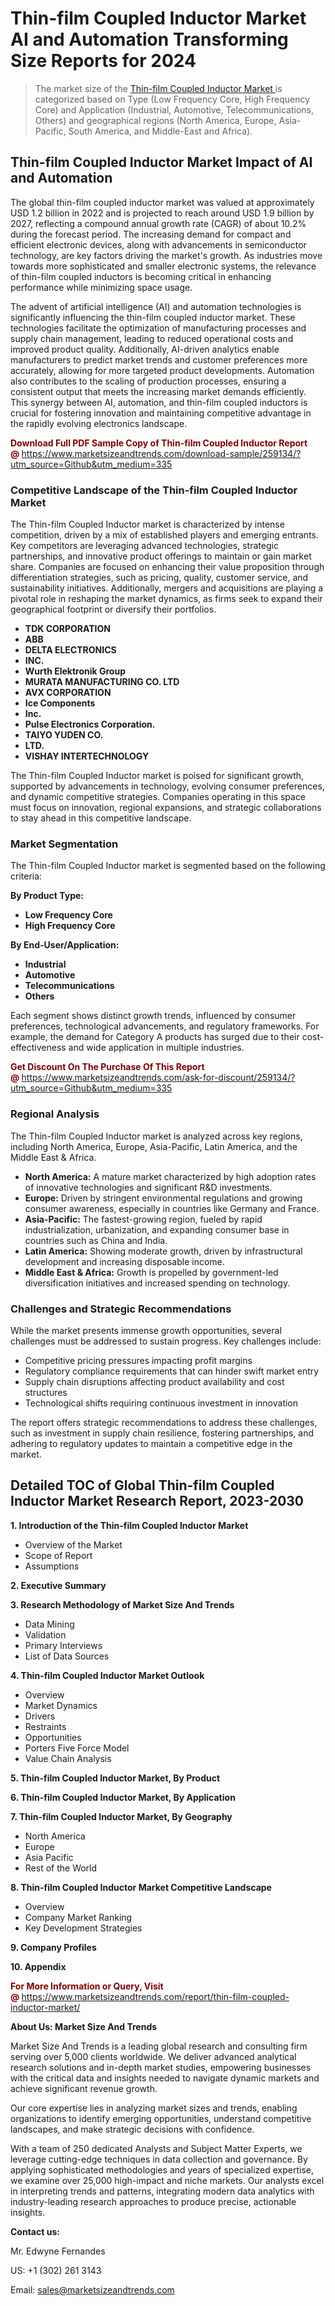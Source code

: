 <h1>Thin-film Coupled Inductor Market AI and Automation Transforming Size Reports for 2024</h1><blockquote><p>The market size of the <a href="https://www.marketsizeandtrends.com/download-sample/259134/?utm_source=Github&amp;utm_medium=335" target="_blank">Thin-film Coupled Inductor Market </a>is categorized based on Type (Low Frequency Core, High Frequency Core) and Application (Industrial, Automotive, Telecommunications, Others) and geographical regions (North America, Europe, Asia-Pacific, South America, and Middle-East and Africa).</p></blockquote><p><h2>Thin-film Coupled Inductor Market Impact of AI and Automation</h2><p>The global thin-film coupled inductor market was valued at approximately USD 1.2 billion in 2022 and is projected to reach around USD 1.9 billion by 2027, reflecting a compound annual growth rate (CAGR) of about 10.2% during the forecast period. The increasing demand for compact and efficient electronic devices, along with advancements in semiconductor technology, are key factors driving the market's growth. As industries move towards more sophisticated and smaller electronic systems, the relevance of thin-film coupled inductors is becoming critical in enhancing performance while minimizing space usage.</p><p>The advent of artificial intelligence (AI) and automation technologies is significantly influencing the thin-film coupled inductor market. These technologies facilitate the optimization of manufacturing processes and supply chain management, leading to reduced operational costs and improved product quality. Additionally, AI-driven analytics enable manufacturers to predict market trends and customer preferences more accurately, allowing for more targeted product developments. Automation also contributes to the scaling of production processes, ensuring a consistent output that meets the increasing market demands efficiently. This synergy between AI, automation, and thin-film coupled inductors is crucial for fostering innovation and maintaining competitive advantage in the rapidly evolving electronics landscape.</p></p><p><strong><span style="color: #800000;">Download Full PDF Sample Copy of Thin-film Coupled Inductor Report @</span>&nbsp;</strong><a href="https://www.marketsizeandtrends.com/download-sample/259134/?utm_source=Github&amp;utm_medium=335">https://www.marketsizeandtrends.com/download-sample/259134/?utm_source=Github&amp;utm_medium=335</a></p><h3>Competitive Landscape of the Thin-film Coupled Inductor Market</h3><p>The Thin-film Coupled Inductor market is characterized by intense competition, driven by a mix of established players and emerging entrants. Key competitors are leveraging advanced technologies, strategic partnerships, and innovative product offerings to maintain or gain market share. Companies are focused on enhancing their value proposition through differentiation strategies, such as pricing, quality, customer service, and sustainability initiatives. Additionally, mergers and acquisitions are playing a pivotal role in reshaping the market dynamics, as firms seek to expand their geographical footprint or diversify their portfolios.</p><p><strong><p><ul><li>TDK CORPORATION </li><li> ABB </li><li> DELTA ELECTRONICS </li><li> INC. </li><li> Wurth Elektronik Group </li><li> MURATA MANUFACTURING CO. LTD </li><li> AVX CORPORATION </li><li> Ice Components </li><li> Inc. </li><li> Pulse Electronics Corporation. </li><li> TAIYO YUDEN CO. </li><li> LTD. </li><li> VISHAY INTERTECHNOLOGY</p></li></ul></p></strong></p><p>The Thin-film Coupled Inductor market is poised for significant growth, supported by advancements in technology, evolving consumer preferences, and dynamic competitive strategies. Companies operating in this space must focus on innovation, regional expansions, and strategic collaborations to stay ahead in this competitive landscape.</p><h3>Market Segmentation</h3><p>The Thin-film Coupled Inductor market is segmented based on the following criteria:</p><p><strong>By Product Type:</strong></p><p><strong><p><ul><li>Low Frequency Core </li><li> High Frequency Core</p></li></ul></p></strong></p><p><strong>By End-User/Application:</strong></p><p><strong><p><ul><li>Industrial </li><li> Automotive </li><li> Telecommunications </li><li> Others</p></li></ul></p></strong></p><p>Each segment shows distinct growth trends, influenced by consumer preferences, technological advancements, and regulatory frameworks. For example, the demand for Category A products has surged due to their cost-effectiveness and wide application in multiple industries.</p><p><strong><span style="color: #800000;">Get Discount On The Purchase Of This Report @&nbsp;</span></strong><a href="https://www.marketsizeandtrends.com/ask-for-discount/259134/?utm_source=Github&amp;utm_medium=335">https://www.marketsizeandtrends.com/ask-for-discount/259134/?utm_source=Github&amp;utm_medium=335</a></p><h3>Regional Analysis</h3><p>The Thin-film Coupled Inductor market is analyzed across key regions, including North America, Europe, Asia-Pacific, Latin America, and the Middle East &amp; Africa.</p><ul><li><strong>North America:</strong> A mature market characterized by high adoption rates of innovative technologies and significant R&amp;D investments.</li><li><strong>Europe:</strong> Driven by stringent environmental regulations and growing consumer awareness, especially in countries like Germany and France.</li><li><strong>Asia-Pacific:</strong> The fastest-growing region, fueled by rapid industrialization, urbanization, and expanding consumer base in countries such as China and India.</li><li><strong>Latin America:</strong> Showing moderate growth, driven by infrastructural development and increasing disposable income.</li><li><strong>Middle East &amp; Africa:</strong> Growth is propelled by government-led diversification initiatives and increased spending on technology.</li></ul><h3>Challenges and Strategic Recommendations</h3><p>While the market presents immense growth opportunities, several challenges must be addressed to sustain progress. Key challenges include:</p><ul><li>Competitive pricing pressures impacting profit margins</li><li>Regulatory compliance requirements that can hinder swift market entry</li><li>Supply chain disruptions affecting product availability and cost structures</li><li>Technological shifts requiring continuous investment in innovation</li></ul><p>The report offers strategic recommendations to address these challenges, such as investment in supply chain resilience, fostering partnerships, and adhering to regulatory updates to maintain a competitive edge in the market.</p><h2>Detailed TOC of Global Thin-film Coupled Inductor Market Research Report, 2023-2030</h2><p><strong>1. Introduction of the Thin-film Coupled Inductor Market</strong></p><ul><li>Overview of the Market</li><li>Scope of Report</li><li>Assumptions&nbsp;</li></ul><p><strong>2. Executive Summary</strong></p><p><strong>3. Research Methodology of <strong>Market Size And Trends</strong></strong></p><ul><li>Data Mining</li><li>Validation</li><li>Primary Interviews</li><li>List of Data Sources&nbsp;</li></ul><p><strong>4. Thin-film Coupled Inductor Market Outlook</strong></p><ul><li>Overview</li><li>Market Dynamics</li><li>Drivers</li><li>Restraints</li><li>Opportunities</li><li>Porters Five Force Model</li><li>Value Chain Analysis&nbsp;</li></ul><p><strong>5. Thin-film Coupled Inductor Market, By Product</strong></p><p><strong>6. Thin-film Coupled Inductor Market, By Application</strong></p><p><strong>7. Thin-film Coupled Inductor Market, By Geography</strong></p><ul><li>North America</li><li>Europe</li><li>Asia Pacific</li><li>Rest of the World&nbsp;</li></ul><p><strong>8. Thin-film Coupled Inductor Market Competitive Landscape</strong></p><ul><li>Overview</li><li>Company Market Ranking</li><li>Key Development Strategies&nbsp;</li></ul><p><strong>9. Company Profiles</strong></p><p><strong>10. Appendix</strong></p><p><strong><span style="color: #800000;">For More Information or Query, Visit @&nbsp;</span></strong><a href="https://www.marketsizeandtrends.com/report/thin-film-coupled-inductor-market/">https://www.marketsizeandtrends.com/report/thin-film-coupled-inductor-market/</a></p><p></p><p><strong>About Us:&nbsp;Market Size And Trends</strong></p><p>Market Size And Trends&nbsp;is a leading global research and consulting firm serving over 5,000 clients worldwide. We deliver advanced analytical research solutions and in-depth market studies, empowering businesses with the critical data and insights needed to navigate dynamic markets and achieve significant revenue growth.</p><p>Our core expertise lies in analyzing market sizes and trends, enabling organizations to identify emerging opportunities, understand competitive landscapes, and make strategic decisions with confidence.</p><p>With a team of 250 dedicated Analysts and Subject Matter Experts, we leverage cutting-edge techniques in data collection and governance. By applying sophisticated methodologies and years of specialized expertise, we examine over 25,000 high-impact and niche markets. Our analysts excel in interpreting trends and patterns, integrating modern data analytics with industry-leading research approaches to produce precise, actionable insights.</p><p><strong>Contact us:</strong></p><p>Mr. Edwyne Fernandes</p><p>US: +1 (302) 261 3143</p><p>Email: <a href="mailto:sales@marketsizeandtrends.com">sales@marketsizeandtrends.com</a>&nbsp;</p>
